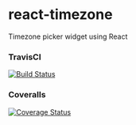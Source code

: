 # react-timezone
Timezone picker widget using React

### TravisCI
[![Build Status](https://travis-ci.org/boennemann/badges.svg?branch=master)](https://travis-ci.org/boennemann/badges)

### Coveralls
[![Coverage Status](https://coveralls.io/repos/boennemann/badges/badge.svg)](https://coveralls.io/r/boennemann/badges)
